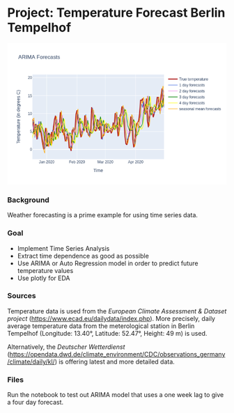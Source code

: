 # Project: Temperature Forecast Berlin Tempelhof

![Temperature Forecast with ARIMA](temperature_forecast.png)

### Background

Weather forecasting is a prime example for using time series data.

### Goal

* Implement Time Series Analysis
* Extract time dependence as good as possible
* Use ARIMA or Auto Regression model in order to predict future temperature values
* Use plotly for EDA

### Sources

Temperature data is used from the *European Climate Assessment & Dataset project* (https://www.ecad.eu/dailydata/index.php).
More precisely, daily average temperature data from the meterological station in Berlin Tempelhof (Longitude: 13.40°, Latitude: 52.47°, Height: 49 m) is used.

Alternatively, the *Deutscher Wetterdienst* (https://opendata.dwd.de/climate_environment/CDC/observations_germany/climate/daily/kl/) is offering latest and more detailed data.

### Files

Run the notebook to test out ARIMA model that uses a one week lag to give a four day forecast.
